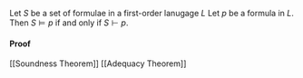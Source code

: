 Let $S$ be a set of formulae in a first-order lanugage $L$ 
Let $p$ be a formula in $L$. 
Then $S\models p$ if and only if $S\vdash p$.

#### Proof
[[Soundness Theorem]]
[[Adequacy Theorem]]